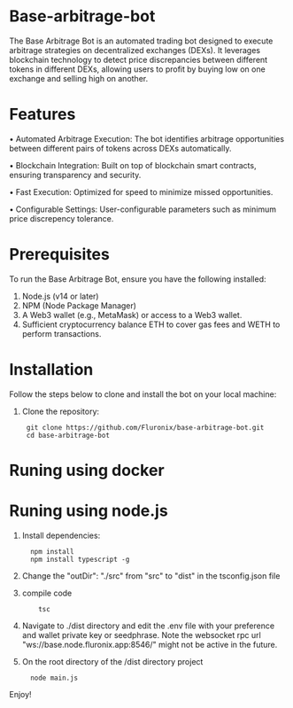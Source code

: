 # Base-arbitrage-bot

The Base Arbitrage Bot is an automated trading bot designed to execute arbitrage strategies on decentralized exchanges (DEXs). It leverages blockchain technology to detect price discrepancies between different tokens in different DEXs, allowing users to profit by buying low on one exchange and selling high on another.

# Features
•	Automated Arbitrage Execution: The bot identifies arbitrage opportunities between different pairs of tokens across DEXs automatically.

•	Blockchain Integration: Built on top of blockchain smart contracts, ensuring transparency and security.

•	Fast Execution: Optimized for speed to minimize missed opportunities.

•	Configurable Settings: User-configurable parameters such as minimum price discrepency tolerance.


# Prerequisites

To run the Base Arbitrage Bot, ensure you have the following installed:

1.	Node.js (v14 or later)
2.	NPM (Node Package Manager)
3.	A Web3 wallet (e.g., MetaMask) or access to a Web3 wallet.
4.	Sufficient cryptocurrency balance ETH to cover gas fees and WETH to perform transactions.

# Installation

Follow the steps below to clone and install the bot on your local machine:

1. Clone the repository:
   
        git clone https://github.com/Fluronix/base-arbitrage-bot.git
        cd base-arbitrage-bot

# Runing using docker

# Runing using node.js

1. Install dependencies:

         npm install
         npm install typescript -g

2. Change the "outDir": "./src"  from "src" to "dist" in the tsconfig.json file
3. compile code

           tsc
4. Navigate to ./dist directory and edit the .env file with your preference and wallet private key or seedphrase. Note the websocket rpc url "ws://base.node.fluronix.app:8546/"  might not be active in the future.
5. On the root directory of the /dist directory project

         node main.js


Enjoy!
